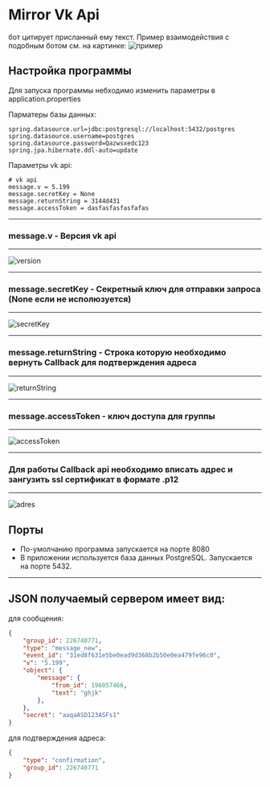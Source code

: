 # Mirror Vk Api
бот цитирует присланный ему текст. Пример взаимодействия с подобным ботом см. на картинке:
![пример](https://sun9-22.userapi.com/impg/gAlXWGkwoEkm_aATNW4kmaVPSisYtQlbDoOlfA/RCrwLaGu7W0.jpg?size=603x368&quality=96&sign=1211273157fbb5666d061fe10eebb6b2&type=album)

## Настройка программы
Для запуска программы небходимо изменить параметры в application.properties

Парматеры базы данных:

```
spring.datasource.url=jdbc:postgresql://localhost:5432/postgres
spring.datasource.username=postgres
spring.datasource.password=Qazwsxedc123
spring.jpa.hibernate.ddl-auto=update
```

Параметры vk api:

```
# vk api
message.v = 5.199
message.secretKey = None
message.returnString = 3144d431
message.accessToken = dasfasfasfasfafas
```
---
### message.v - Версия vk api
---

![version](https://sun9-37.userapi.com/impg/1XxxSH4M6S469wiBK1HSBUdbPNTYvTnGhHze9g/hY6OM4qOoI8.jpg?size=611x301&quality=96&sign=8af511a85f8813c13d584a23b571de46&type=album)

---
### message.secretKey - Секретный ключ для отправки запроса (None если не исполюзуется)

---

![secretKey](https://sun9-76.userapi.com/impg/h7b6PPLwzv8CUJluKA24E5YrEBe0nRBZZynJpw/P4uDPMNp164.jpg?size=608x669&quality=96&sign=3569737edb677698478ad500176d9ec1&type=album)

--- 
### message.returnString - Cтрока которую необходимо вернуть Callback для подтверждения адреса
---
![returnString](https://sun9-61.userapi.com/impg/3S7h5Y6C5t9OVP-ZRGD9qWBgBECpoIz4Shpl9A/KsPMJ2v9PPs.jpg?size=591x372&quality=96&sign=9834e011c25df74c6c9b5d760f617ae7&type=album)

---
### message.accessToken - ключ доступа для группы
---
![accessToken](https://sun9-59.userapi.com/impg/jr0Zi_xEkfEGDoHx6a7ar1bcXcvOZ4R66BSTBw/1JZSo6fvpK0.jpg?size=627x225&quality=96&sign=a44667e2ddf4f1893d7145518e15b0cc&type=album)


---
### Для работы Callback api необходимо вписать адрес и зангузить ssl сертификат в формате .p12
---
![adres](https://sun9-66.userapi.com/impg/Z_ypz1t8a0k-fRSZ-z1Jqydaj2H2aocJOG9GRg/o01xYtnM9r8.jpg?size=618x717&quality=96&sign=eb2d9da0e3d8580ad53e5f88925a5b50&type=album)

## Порты
- По-умолчанию программа запускается на порте 8080 
- В приложении используется база данных PostgreSQL. Запускается на порте 5432.

 ---
## JSON получаемый сервером имеет вид:

для сообщения:
```JSON 
{
    "group_id": 226740771,
    "type": "message_new",
    "event_id": "31ed8f631e5be0ead9d368b2b50e0ea479fe96c0",
    "v": "5.199",
    "object": {
        "message": {
            "from_id": 196057466,
            "text": "ghjk"
        },
    },
    "secret": "aaqaASD123ASFs1"
}
```
для подтверждения адреса:
```JSON 
{ 
    "type": "confirmation",
    "group_id": 226740771 
}
``` 
